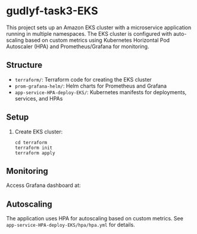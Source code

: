 # gudlyf-task3-EKS

This project sets up an Amazon EKS cluster with a microservice application running in multiple namespaces. The EKS cluster is configured with auto-scaling based on custom metrics using Kubernetes Horizontal Pod Autoscaler (HPA) and Prometheus/Grafana for monitoring.

## Structure

- `terraform/`: Terraform code for creating the EKS cluster
- `prom-grafana-helm/`: Helm charts for Prometheus and Grafana
- `app-service-HPA-deploy-EKS/`: Kubernetes manifests for deployments, services, and HPAs

## Setup

1. Create EKS cluster:
   ```
   cd terraform
   terraform init
   terraform apply
   ```

## Monitoring

Access Grafana dashboard at: 

## Autoscaling

The application uses HPA for autoscaling based on custom metrics. See `app-service-HPA-deploy-EKS/hpa/hpa.yml` for details.